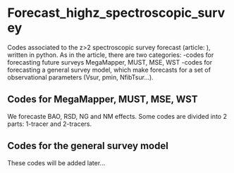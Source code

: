 # Forecast_highz_spectroscopic_survey

Codes associated to the z>2 spectroscopic survey forecast (article: ), written in python. 
As in the article, there are two categories: 
-codes for forecasting future surveys MegaMapper, MUST, MSE, WST
-codes for forecasting a general survey model, which make forecasts for a set of observational parameters (Vsur, pmin, NfibTsur...). 

## Codes for MegaMapper, MUST, MSE, WST
We forecaste BAO, RSD, NG and NM effects. Some codes are divided into 2 parts: 1-tracer and 2-tracers.

## Codes for the general survey model
These codes will be added later...

